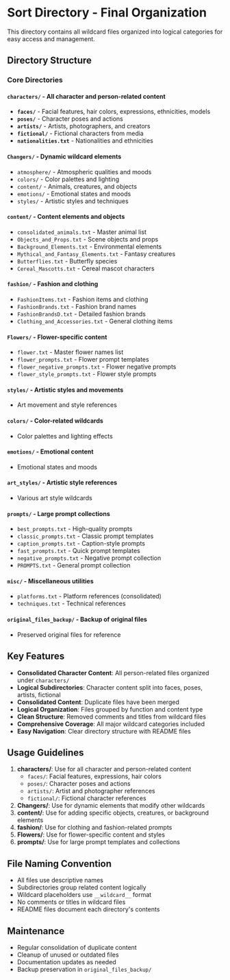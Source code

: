 # Sort Directory - Final Organization

This directory contains all wildcard files organized into logical categories for easy access and management.

## Directory Structure

### Core Directories

#### **`characters/`** - All character and person-related content
- **`faces/`** - Facial features, hair colors, expressions, ethnicities, models
- **`poses/`** - Character poses and actions
- **`artists/`** - Artists, photographers, and creators
- **`fictional/`** - Fictional characters from media
- **`nationalities.txt`** - Nationalities and ethnicities

#### **`Changers/`** - Dynamic wildcard elements
- `atmosphere/` - Atmospheric qualities and moods
- `colors/` - Color palettes and lighting
- `content/` - Animals, creatures, and objects
- `emotions/` - Emotional states and moods
- `styles/` - Artistic styles and techniques

#### **`content/`** - Content elements and objects
- `consolidated_animals.txt` - Master animal list
- `Objects_and_Props.txt` - Scene objects and props
- `Background_Elements.txt` - Environmental elements
- `Mythical_and_Fantasy_Elements.txt` - Fantasy creatures
- `Butterflies.txt` - Butterfly species
- `Cereal_Mascotts.txt` - Cereal mascot characters

#### **`fashion/`** - Fashion and clothing
- `FashionItems.txt` - Fashion items and clothing
- `FashionBrands.txt` - Fashion brand names
- `FashionBrandsD.txt` - Detailed fashion brands
- `Clothing_and_Accessories.txt` - General clothing items

#### **`Flowers/`** - Flower-specific content
- `flower.txt` - Master flower names list
- `flower_prompts.txt` - Flower prompt templates
- `flower_negative_prompts.txt` - Flower negative prompts
- `flower_style_prompts.txt` - Flower style prompts

#### **`styles/`** - Artistic styles and movements
- Art movement and style references

#### **`colors/`** - Color-related wildcards
- Color palettes and lighting effects

#### **`emotions/`** - Emotional content
- Emotional states and moods

#### **`art_styles/`** - Artistic style references
- Various art style wildcards

#### **`prompts/`** - Large prompt collections
- `best_prompts.txt` - High-quality prompts
- `classic_prompts.txt` - Classic prompt templates
- `caption_prompts.txt` - Caption-style prompts
- `fast_prompts.txt` - Quick prompt templates
- `negative_prompts.txt` - Negative prompt collection
- `PROMPTS.txt` - General prompt collection

#### **`misc/`** - Miscellaneous utilities
- `platforms.txt` - Platform references (consolidated)
- `techniques.txt` - Technical references

#### **`original_files_backup/`** - Backup of original files
- Preserved original files for reference

## Key Features

- **Consolidated Character Content**: All person-related files organized under `characters/`
- **Logical Subdirectories**: Character content split into faces, poses, artists, fictional
- **Consolidated Content**: Duplicate files have been merged
- **Logical Organization**: Files grouped by function and content type
- **Clean Structure**: Removed comments and titles from wildcard files
- **Comprehensive Coverage**: All major wildcard categories included
- **Easy Navigation**: Clear directory structure with README files

## Usage Guidelines

1. **characters/**: Use for all character and person-related content
   - `faces/`: Facial features, expressions, hair colors
   - `poses/`: Character poses and actions
   - `artists/`: Artist and photographer references
   - `fictional/`: Fictional character references
2. **Changers/**: Use for dynamic elements that modify other wildcards
3. **content/**: Use for adding specific objects, creatures, or background elements
4. **fashion/**: Use for clothing and fashion-related prompts
5. **Flowers/**: Use for flower-specific content and styles
6. **prompts/**: Use for large prompt templates and collections

## File Naming Convention

- All files use descriptive names
- Subdirectories group related content logically
- Wildcard placeholders use `__wildcard__` format
- No comments or titles in wildcard files
- README files document each directory's contents

## Maintenance

- Regular consolidation of duplicate content
- Cleanup of unused or outdated files
- Documentation updates as needed
- Backup preservation in `original_files_backup/` 